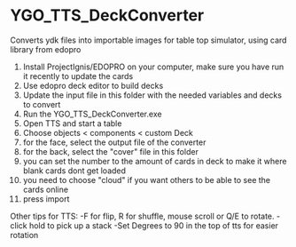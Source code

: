 # YGO_TTS_DeckConverter
Converts ydk files into importable images for table top simulator, using card library from edopro


1. Install ProjectIgnis/EDOPRO on your computer, make sure you have run it recently to update the cards
2. Use edopro deck editor to build decks
3. Update the input file in this folder with the needed variables and decks to convert
4. Run the YGO_TTS_DeckConverter.exe
5. Open TTS and start a table
6. Choose objects < components < custom Deck
7. for the face, select the output file of the converter
8. for the back, select the "cover" file in this folder
9. you can set the number to the amount of cards in deck to make it where blank cards dont get loaded
10. you need to choose "cloud" if you want others to be able to see the cards online
11. press import






Other tips for TTS:
-F for flip, R for shuffle, mouse scroll or Q/E to rotate.
-click hold to pick up a stack 
-Set Degrees to 90 in the top of tts for easier rotation
